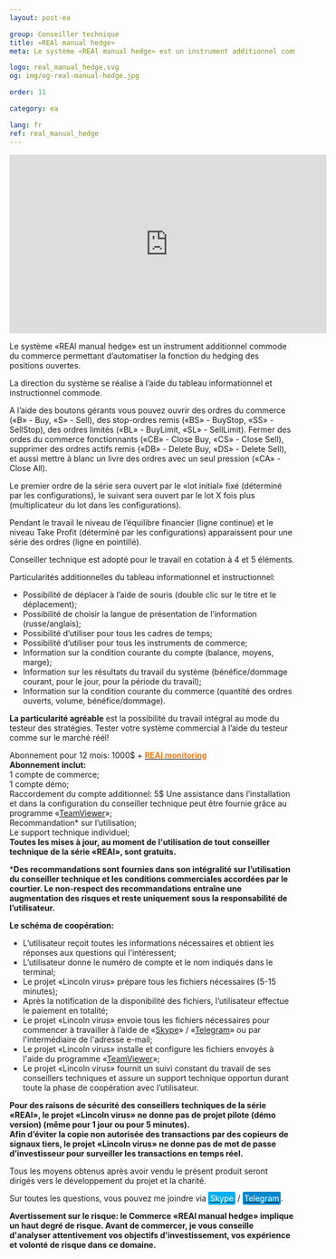 ```yaml
---
layout: post-ea

group: Conseiller technique
title: «REAl manual hedge»
meta: Le système «REAl manual hedge» est un instrument additionnel commode du commerce permettant d’automatiser la fonction du hedging des positions ouvertes. Tous les moyens obtenus après avoir vendu le présent produit seront dirigés vers le développement du projet et la charité.

logo: real_manual_hedge.svg
og: img/og-real-manual-hedge.jpg

order: 11

category: ea

lang: fr
ref: real_manual_hedge
---
```


<div class="video-container mb-3">
  <iframe class="mx-auto d-block" width="560" height="315" src="https://www.youtube.com/embed/rZQnHByerlY?rel=0&amp;controls=2&amp;showinfo=0" frameborder="0" allow="autoplay; encrypted-media" allowfullscreen> </iframe>
</div>


Le système «REAl manual hedge» est un instrument additionnel commode du commerce permettant d’automatiser la fonction du hedging des positions ouvertes.  

La direction du système se réalise à l’aide du tableau informationnel et instructionnel commode.  

A l’aide des boutons gérants vous pouvez ouvrir des ordres du commerce («B» - Buy, «S» - Sell), des stop-ordres remis («BS» - BuyStop, «SS» - SellStop), des ordres limités («BL» - BuyLimit, «SL» - SellLimit). Fermer des ordes du commerce fonctionnants («CB» - Close Buy, «CS» - Close Sell), supprimer des ordres actifs remis («DB» - Delete Buy, «DS» - Delete Sell), et aussi mettre à blanc un livre des ordres avec un seul pression («CA» - Close All).  

Le premier ordre de la série sera ouvert par le «lot initial» fixé (déterminé par les configurations), le suivant sera ouvert par le lot X fois plus (multiplicateur du lot dans les configurations).  

Pendant le travail le niveau de l’équilibre financier (ligne continue) et le niveau Take Profit (déterminé par les configurations) apparaissent pour une série des ordres (ligne en pointillé).  

Conseiller technique est adopté pour le travail en cotation à 4 et 5 éléments.  

Particularités additionnelles du tableau informationnel et instructionnel:

  - Possibilité de déplacer à l’aide de souris (double clic sur le titre et le déplacement);
  - Possibilité de choisir la langue de présentation de l’information (russe/anglais);
  - Possibilité d’utiliser pour tous les cadres de temps;
  - Possibilité d’utiliser pour tous les instruments de commerce;
  - Information sur la condition courante du compte (balance, moyens, marge);
  - Information sur les résultats du travail du système (bénéfice/dommage courant, pour le jour, pour la période du travail);
  - Information sur la condition courante du commerce (quantité des ordres ouverts, volume, bénéfice/dommage).
  
**La particularité agréable** est la possibilité du travail intégral au mode du testeur des stratégies. Tester votre système commercial à l’aide du testeur comme sur le marché réél!  

  Abonnement pour 12 mois: 1000$ + **<a href="https://lincolnvirus.com/projects/fr/forex/real_monitoring.html" target="_blank"><span style="color:#f07e20">REAl monitoring</span></a>**  
  **Abonnement inclut:**  
  1 compte de commerce;  
  1 compte démo;  
  Raccordement du compte additionnel: 5$
  Une assistance dans  l’installation et dans la configuration du conseiller technique peut être fournie grâce au programme «<a href="https://www.teamviewer.com/" target="_blank">TeamViewer</a>»;  
  Recommandation* sur l’utilisation;  
  Le support technique individuel;  
  **Toutes les mises à jour, au moment de l'utilisation de tout conseiller technique de la série «REAl», sont gratuits.**  
  
***Des recommandations sont fournies dans son intégralité sur l’utilisation du conseiller technique et les conditions commerciales accordées par le courtier. Le non-respect des recommandations entraîne une augmentation des risques et reste uniquement sous la responsabilité de l’utilisateur.**  

**Le schéma de coopération:**  

- L’utilisateur reçoit toutes les informations nécessaires et obtient les réponses aux questions qui l'intéressent;  
- L’utilisateur donne le numéro de compte et le nom indiqués dans le terminal;  
- Le projet «Lincoln virus» prépare tous les fichiers nécessaires (5-15 minutes);  
- Après la notification de la disponibilité des fichiers, l’utilisateur effectue le paiement en totalité;  
- Le projet «Lincoln virus» envoie tous les fichiers nécessaires pour commencer à travailler à l’aide de «<a href="skype:chutkoy89?call" target="_blank">Skype</a>» / «<a href="https://t.me/chutkoy" target="_blank">Telegram</a>» ou par l'intermédiaire de l'adresse e-mail;  
- Le projet «Lincoln virus» installe et configure les fichiers envoyés à l'aide du programme «<a href="https://www.teamviewer.com/" target="_blank">TeamViewer</a>»;  
- Le projet «Lincoln virus» fournit un suivi constant du travail de ses conseillers techniques et assure un support technique opportun durant toute la phase de coopération avec l’utilisateur.  

**Pour des raisons de sécurité des conseillers techniques de la série «REAl», le projet «Lincoln virus» ne donne pas de projet pilote (démo version) (même pour 1 jour ou pour 5 minutes).**  
**Afin d’éviter la copie non autorisée des transactions par des copieurs de signaux tiers, le projet «Lincoln virus» ne donne pas de mot de passe d’investisseur pour surveiller les transactions en temps réel.**  

Tous les moyens obtenus après avoir vendu le présent produit seront dirigés vers le développement du projet et la charité.  

Sur toutes les questions, vous pouvez me joindre via <a href="skype:chutkoy89?call" target="_blank"><span style="background-color:#00aff0; color:white; padding:3px; border-radius: 3px">Skype</span></a> / <a href="https://t.me/chutkoy" target="_blank"><span style="background-color:#0088cc; color:white; padding:3px; border-radius: 3px">Telegram</span></a>.  

**Avertissement sur le risque: le Commerce «REAl manual hedge» implique un haut degré de risque. Avant de commercer, je vous conseille d'analyser attentivement vos objectifs d'investissement, vos expérience et volonté de risque dans ce domaine.**
